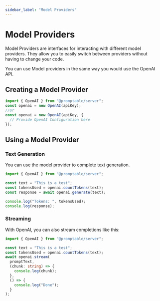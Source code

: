 ```yaml
---
sidebar_label: "Model Providers"
---
```


# Model Providers

Model Providers are interfaces for interacting with different model providers. They allow you to easily switch between providers without having to change your code.

You can use Model providers in the same way you would use the OpenAI API.

## Creating a Model Provider

```ts title ="examples/model-providers.ts"
import { OpenAI } from "@promptable/server";
const openai = new OpenAI(apiKey);
//or
const openai = new OpenAI(apiKey, {
  // Provide OpenAI Configuration here
});
```

## Using a Model Provider

### Text Generation

You can use the model provider to complete text generation.

```ts title ="examples/model-providers.ts"
import { OpenAI } from "@promptable/server";

const text = "This is a test";
const tokensUsed = openai.countTokens(text);
const response = await openai.generate(text);

console.log("Tokens: ", tokensUsed);
console.log(response);
```

### Streaming

With OpenAI, you can also stream completions like this:

```ts
import { OpenAI } from "@promptable/server";

const text = "This is a test";
const tokensUsed = openai.countTokens(text);
await openai.stream(
  promptText,
  (chunk: string) => {
    console.log(chunk);
  },
  () => {
    console.log("Done");
  }
);
```
